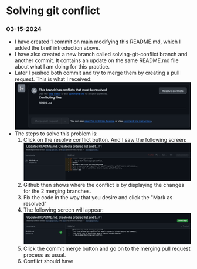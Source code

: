 # Solving git conflict

### 03-15-2024

- I have created 1 commit on main modifying this README.md, which I added the breif introduction above.
- I have also created a new branch called solving-git-conflict branch and another commit. It contains an update on the same README.md file about what I am doing for this practice.
- Later I pushed both commit and try to merge them by creating a pull request. This is what I received:
![git-conflict-detected-image](./images/conflict1.png)
- The steps to solve this problem is:
  1. Click on the resolve conflict button. And I saw the following screen:
  ![solving-git-conflict](./images/conflict2.png)
  2. Github then shows where the conflict is by displaying the changes for the 2 merging branches.
  3. Fix the code in the way that you desire and click the "Mark as resolved"
  4. The following screen will appear:
  ![solved-git-conflict](./images/conflict3.png)
  5. Click the commit merge button and go on to the merging pull request process as usual.
  6. Conflict should have
